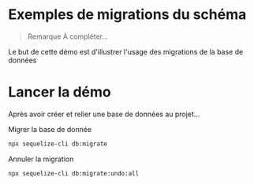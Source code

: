 # Exemples de migrations du schéma

> Remarque À compléter...

Le but de cette démo est d'illustrer l'usage des migrations de la base de données

# Lancer la démo

Après avoir créer et relier une base de données au projet...

Migrer la base de donnée

~~~bash
npx sequelize-cli db:migrate
~~~

Annuler la migration

~~~bash
npx sequelize-cli db:migrate:undo:all
~~~




